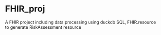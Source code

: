 # FHIR_proj
A FHIR project including data processing using duckdb SQL, FHIR.resource to generate RiskAssessment resource
